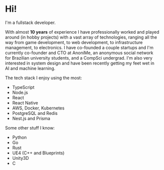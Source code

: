 # Hi!

I'm a fullstack developer.

With almost **10 years** of experience I have professionally worked and played around (in hobby projects) with a vast array of technologies, ranging all the way from game development, to web development, to infrastructure management, to electronics. I have co-founded a couple startups and I'm currently co-founder and CTO at AnoniMe, an anonymous social network for Brazilian university students, and a CompSci undergrad. I'm also very interested in system design and have been recently getting my feet wet in AI and machine learning.

The tech stack I enjoy using the most:
- TypeScript
- Node.js
- React
- React Native
- AWS, Docker, Kubernetes
- PostgreSQL and Redis
- Nest.js and Prisma

Some other stuff I know:
- Python
- Go
- Rust
- UE4 (C++ and Blueprints)
- Unity3D
- C
